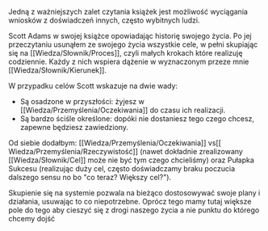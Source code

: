 Jedną z ważniejszych zalet czytania książek jest możliwość wyciągania wniosków z doświadczeń innych, często wybitnych ludzi. 

Scott Adams w swojej książce opowiadając historię swojego życia. Po jej przeczytaniu usunąłem ze swojego życia wszystkie cele, w pełni skupiając się na [[Wiedza/Słownik/Proces]], czyli małych krokach które realizuję codziennie. Każdy z nich wspiera dążenie w wyznaczonym przeze mnie [[Wiedza/Słownik/Kierunek]].

W przypadku celów Scott wskazuje na dwie wady: 
- Są osadzone w przyszłości: żyjesz w [[Wiedza/Przemyślenia/Oczekiwania]] do czasu ich realizacji.
- Są bardzo ściśle określone: dopóki nie dostaniesz tego czego chcesz, zapewne będziesz zawiedziony. 

Od siebie dodałbym: [[Wiedza/Przemyślenia/Oczekiwania]] vs[[ Wiedza/Przemyślenia/Rzeczywistość]] (nawet dokładnie zrealizowany [[Wiedza/Słownik/Cel]] może nie być tym czego chcieliśmy) oraz Pułapka Sukcesu (realizując duży cel, często doświadczamy braku poczucia dalszego sensu no bo "co teraz? Większy cel?").

Skupienie się na systemie pozwala na bieżąco dostosowywać swoje plany i działania, usuwając to co niepotrzebne. Oprócz tego mamy tutaj większe pole do tego aby cieszyć się z drogi naszego życia a nie punktu do którego chcemy dojść
